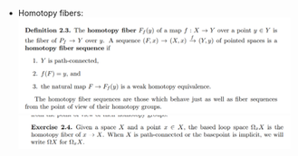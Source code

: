 - Homotopy fibers:
![](_attachments/Pasted%20image%2020210505014535.png)
![](_attachments/Pasted%20image%2020210505014555.png)

